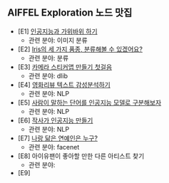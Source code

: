 ## AIFFEL Exploration 노드 맛집



* [E1] [인공지능과 가위바위 하기](https://github.com/vg-rlo/aiffel_nodes/blob/master/Exploration/Convnet_image_classification)
  - 관련 분야: 이미지 분류 
* [E2] [Iris의 세 가지 품종, 분류해볼 수 있겠어요?](https://github.com/vg-rlo/aiffel_nodes/tree/master/Exploration/Scikit-learn_classification)
  - 관련 분야: 분류
* [E3] [카메라 스티커앱 만들기 첫걸음](https://github.com/vg-rlo/aiffel_nodes/blob/master/Exploration/Opencv_image_mapping)
  - 관련 분야: dlib
* [E4] [영화리뷰 텍스트 감성분석하기](https://github.com/vg-rlo/aiffel_nodes/blob/master/Exploration/Rnn_sentiment_classification)
  - 관련 분야: NLP
* [E5] [사람이 말하는 단어를 인공지능 모델로 구분해보자](https://github.com/vg-rlo/aiffel_nodes/blob/master/Exploration/Cnn_speech_recognition)
  - 관련 분야: NLP
* [E6] [작사가 인공지능 만들기](https://github.com/vg-rlo/aiffel_nodes/blob/master/Exploration/Lstm_lyrics_composer)
  - 관련 분야: NLP
* [E7] [나랑 닮은 연예인은 누구?](https://github.com/vg-rlo/aiffel_nodes/blob/master/Exploration/Facenet_face_embedding)
  * 관련 분야: facenet
* [E8] 아이유팬이 좋아할 만한 다른 아티스트 찾기
  * 관련 분야: 
* [E9]



